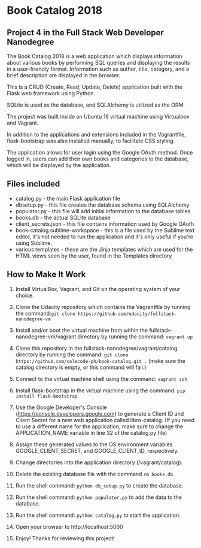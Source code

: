 # Book Catalog 2018 #
## Project 4 in the Full Stack Web Developer Nanodegree ##

The Book Catalog 2018 is a web application which displays information about various books by performing SQL queries and displaying the results in a user-friendly format. Information such as author, title, category, and a brief description are displayed in the browser.

This is a CRUD (Create, Read, Update, Delete) application built with the Flask web framework using Python.

SQLite is used as the database, and SQLAlchemy is utilized as the ORM.

The project was built inside an Ubuntu 16 virtual machine using Virtualbox and Vagrant.

In addition to the applications and extensions included in the Vagrantfile, flask-bootstrap was also installed manually, to facilitate CSS styling.

The application allows for user login using the Google OAuth method. Once logged in, users can add their own books and categories to the database, which will be displayed by the application.

## Files included ##

* catalog.py - the main Flask application file
* dbsetup.py - this file creates the database schema using SQLAlchemy
* populator.py - this file will add initial information to the database tables
* books.db - the actual SQLite database
* client_secrets.json - this file contains information used by Google OAuth
* book-catalog.sublime-workspace - this is a file used by the Sublime text editor, it's not needed to run the application and it's only useful if you're using Sublime.
* various templates - these are the Jinja templates which are used for the HTML views seen by the user, found in the Templates directory

## How to Make It Work ##

1. Install VirtualBox, Vagrant, and Git on the operating system of your choice.

2. Clone the Udacity repository which contains the Vagrantfile by running the command:`git clone https://github.com/udacity/fullstack-nanodegree-vm`

3. Install and/or boot the virtual machine from within the fullstack-nanodegree-vm/vagrant directory by running the command: `vagrant up`

4. Clone this repository in the fullstack-nanodegree/vagrant/catalog directory by running the command: `git clone https://github.com/colecode-ph/book-catalog.git .` (make sure the catalog directory is empty, or this command will fail.)

5. Connect to the virtual machine shell using the command: `vagrant ssh`

6. Install flask-bootstrap in the virtual machine using the command: `pip install flask-bootstrap`

7. Use the Google Developer's Console (https://console.developers.google.com) to generate a Client ID and Client Secret for a new web application called libro-catalog. (If you need to use a different name for the application, make sure to change the APPLICATION_NAME variable in line 32 of the catalog.py file)

8. Assign these generated values to the OS environment variables GOOGLE_CLIENT_SECRET, and GOOGLE_CLIENT_ID, respectively.

9. Change directories into the application directory (/vagrant/catalog).

10. Delete the existing database file with the command `rm books.db`

11. Run the shell command: `python db_setup.py` to create the database.

12. Run the shell command: `python populator.py` to add the data to the database.

13. Run the shell command: `python catalog.py` to start the application.

14. Open your browser to http://localhost:5000

15. Enjoy! Thanks for reviewing this project!



